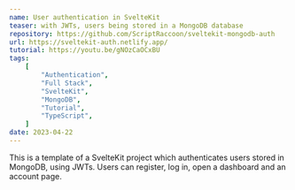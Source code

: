 ```yaml
---
name: User authentication in SvelteKit
teaser: with JWTs, users being stored in a MongoDB database
repository: https://github.com/ScriptRaccoon/sveltekit-mongodb-auth
url: https://sveltekit-auth.netlify.app/
tutorial: https://youtu.be/gNOzCaOCxBU
tags:
    [
        "Authentication",
        "Full Stack",
        "SvelteKit",
        "MongoDB",
        "Tutorial",
        "TypeScript",
    ]
date: 2023-04-22
---
```


This is a template of a SvelteKit project which authenticates users stored in MongoDB, using JWTs. Users can register, log in, open a dashboard and an account page.
